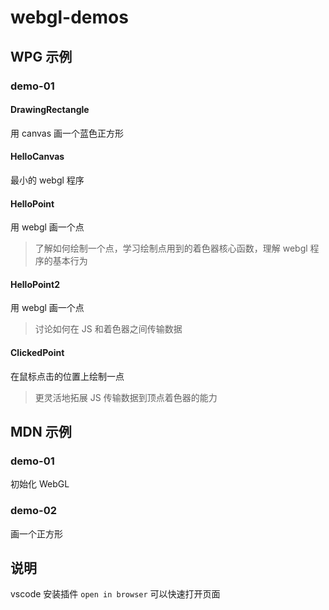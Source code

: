 # webgl-demos

## WPG 示例

### demo-01

#### DrawingRectangle

用 canvas 画一个蓝色正方形

#### HelloCanvas

最小的 webgl 程序

#### HelloPoint

用 webgl 画一个点

> 了解如何绘制一个点，学习绘制点用到的着色器核心函数，理解 webgl 程序的基本行为

#### HelloPoint2

用 webgl 画一个点

> 讨论如何在 JS 和着色器之间传输数据

#### ClickedPoint

在鼠标点击的位置上绘制一点

> 更灵活地拓展 JS 传输数据到顶点着色器的能力

## MDN 示例

### demo-01

初始化 WebGL

### demo-02

画一个正方形

## 说明

vscode 安装插件 `open in browser` 可以快速打开页面